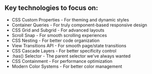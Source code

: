 ## Key technologies to focus on:

- CSS Custom Properties - For theming and dynamic styles
- Container Queries - For truly component-based responsive design
- CSS Grid and Subgrid - For advanced layouts
- Scroll Snap - For smooth scrolling experiences
- CSS Nesting - For better code organization
- View Transitions API - For smooth page/state transitions
- CSS Cascade Layers - For better specificity control
- :has() Selector - The parent selector we've always wanted
- CSS Containment - For performance optimization
- Modern Color Systems - For better color management
